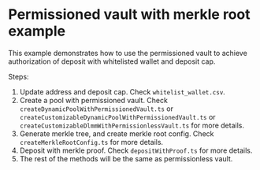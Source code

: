 # Permissioned vault with merkle root example

This example demonstrates how to use the permissioned vault to achieve authorization of deposit with whitelisted wallet and deposit cap.

Steps:

1. Update address and deposit cap. Check `whitelist_wallet.csv`.
2. Create a pool with permissioned vault. Check `createDynamicPoolWithPermissionedVault.ts` or `createCustomizableDynamicPoolWithPermissionedVault.ts` or `createCustomizableDlmmWithPermissionlessVault.ts` for more details.
3. Generate merkle tree, and create merkle root config. Check `createMerkleRootConfig.ts` for more details.
4. Deposit with merkle proof. Check `depositWithProof.ts` for more details.
5. The rest of the methods will be the same as permissionless vault.
